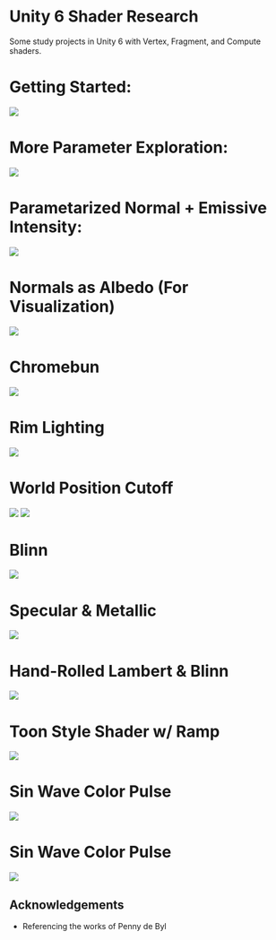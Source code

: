 # Unity 6 Shader Research

Some study projects in Unity 6 with Vertex, Fragment, and Compute shaders.

# Getting Started:
<img src="Images\Starting.png">

# More Parameter Exploration:
<img src="Images\Zombunny.png">

# Parametarized Normal + Emissive Intensity:
<img src="Images\Normals.png">

# Normals as Albedo (For Visualization)
<img src="Images\AlbedoNrm.png">

# Chromebun
<img src="Images\ChromeBun.png">

# Rim Lighting
<img src="Images\rim.png">

# World Position Cutoff
<img src="Images\worldpos.png">
<img src="Images\worldpos.gif">

# Blinn
<img src="Images\blinn.png">

# Specular & Metallic
<img src="Images\specmetal.png">

# Hand-Rolled Lambert & Blinn
<img src="Images\handblinnlamb.png">

# Toon Style Shader w/ Ramp
<img src="Images\toon.png">

# Sin Wave Color Pulse
<img src="Images\sincolor.gif">

# Sin Wave Color Pulse
<img src="Images\hologram.gif">

## Acknowledgements

 - Referencing the works of Penny de Byl
